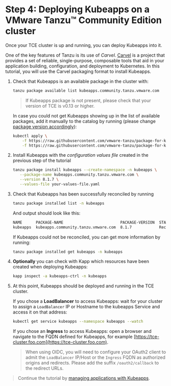 # Step 4: Deploying Kubeapps on a VMware Tanzu™ Community Edition cluster

Once your TCE cluster is up and running, you can deploy Kubeapps into it.

One of the key features of Tanzu is its use of _Carvel_.
[Carvel](https://carvel.dev/) is a project that provides a set of reliable, single-purpose, composable tools that aid in your application building, configuration, and deployment to Kubernetes. In this tutorial, you will use the Carvel packaging format to install Kubeapps.

1. Check that Kubeapps is an available package in the cluster with:

    ```bash
    tanzu package available list kubeapps.community.tanzu.vmware.com
    ```

    > If Kubeapps package is not present, please check that your version of TCE is v0.13 or higher.

    In case you could not get Kubeapps showing up in the list of available packages, add it manually to the catalog by running (please change [package version accordingly](https://github.com/vmware-tanzu/package-for-kubeapps/tags)):

    ```bash
    kubectl apply \
        -f https://raw.githubusercontent.com/vmware-tanzu/package-for-kubeapps/main/metadata.yaml \
        -f https://raw.githubusercontent.com/vmware-tanzu/package-for-kubeapps/main/8.1.7/package.yaml
    ```

2. Install Kubeapps with the _configuration values file_ created in the previous step of the tutorial

    ```bash
    tanzu package install kubeapps --create-namespace -n kubeapps \
       --package-name kubeapps.community.tanzu.vmware.com \
       --version 8.1.7 \
       --values-file your-values-file.yaml
    ```

3. Check that Kubeapps has been successfully reconciled by running

    ```bash
    tanzu package installed list -n kubeapps
    ```

    And output should look like this:

    ```bash
    NAME      PACKAGE-NAME                         PACKAGE-VERSION  STATUS               
    kubeapps  kubeapps.community.tanzu.vmware.com  8.1.7            Reconcile succeeded
    ```

    If Kubeapps could not be reconciled, you can get more information by running:

    ```bash
    tanzu package installed get kubeapps -n kubeapps
    ```

4. **Optionally** you can check with Kapp which resources have been created when deploying Kubeapps:

    ```bash
    kapp inspect -a kubeapps-ctrl -n kubeapps
    ```

5. At this point, Kubeapps should be deployed and running in the TCE cluster.

    If you chose a **LoadBalancer** to access Kubeapps: wait for your cluster to assign a `LoadBalancer` IP or Hostname to the kubeapps Service and access it on that address:

    ```bash
    kubectl get service kubeapps --namespace kubeapps --watch
    ```

    If you chose an **Ingress** to access Kubeapps: open a browser and navigate to the FQDN defined for Kubeapps, for example [https://tce-cluster.foo.com](https://tce-cluster.foo.com).

    > When using OIDC, you will need to configure your OAuth2 client to admit the `LoadBalancer` IP/Host or the `Ingress` FQDN as authorized origins and redirects. Please add the suffix `/oauth2/callback` to the redirect URLs.

> Continue the tutorial by [managing applications with Kubeapps](./05-Managing-applications.md).
